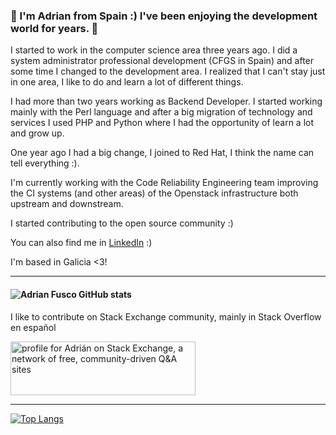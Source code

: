 ### 👋 I'm Adrian from Spain :) I've been enjoying the development world for years. 👋

I started to work in the computer science area three years ago. I did a system administrator professional development (CFGS in Spain) and after some time I changed to the development area. I realized that I can't stay just in one area, I like to do and learn a lot of different things.

I had more than two years working as Backend Developer. I started working mainly with the Perl language and after a big migration of technology and services I used PHP and Python where I had the opportunity of learn a lot and grow up.

One year ago I had a big change, I joined to Red Hat, I think the name can tell everything :). 

I'm currently working with the Code Reliability Engineering team improving the CI systems (and other areas) of the Openstack infrastructure both upstream and downstream.

I started contributing to the open source community :)

You can also find me in [LinkedIn](https://www.linkedin.com/in/adrianfusco/) :)

I'm based in Galicia <3!
___

#### ![Adrian Fusco GitHub stats](https://github-readme-stats.vercel.app/api?username=adrianfusco&show_icons=true)

 I like to contribute on Stack Exchange community, mainly in Stack Overflow en español

<a href="https://stackexchange.com/users/17601319/adri%c3%a1n"><img src="https://stackexchange.com/users/flair/17601319.png" width="296" height="86" alt="profile for Adri&#225;n on Stack Exchange, a network of free, community-driven Q&amp;A sites" title="profile for Adri&#225;n on Stack Exchange, a network of free, community-driven Q&amp;A sites" /></a>

___

[![Top Langs](https://github-readme-stats.vercel.app/api/top-langs/?username=adrianfusco&langs_count=8)](https://github.com/adrianfusco/github-readme-stats)

